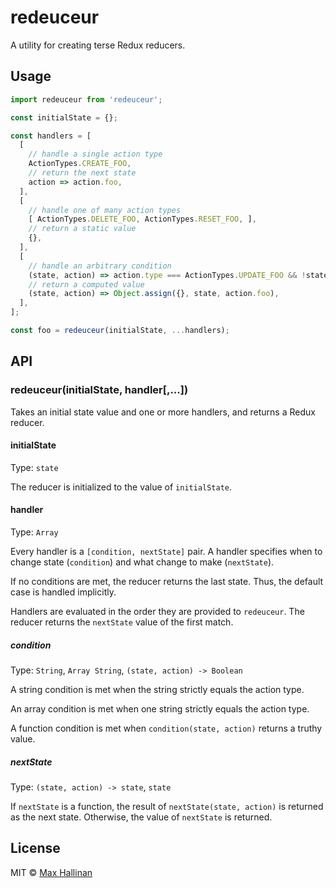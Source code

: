 # redeuceur

A utility for creating terse Redux reducers. 


## Usage

```javascript
import redeuceur from 'redeuceur';

const initialState = {};

const handlers = [
  [
    // handle a single action type
    ActionTypes.CREATE_FOO,
    // return the next state
    action => action.foo,
  ],
  [
    // handle one of many action types
    [ ActionTypes.DELETE_FOO, ActionTypes.RESET_FOO, ],
    // return a static value
    {},
  ],
  [
    // handle an arbitrary condition
    (state, action) => action.type === ActionTypes.UPDATE_FOO && !state.isBar,
    // return a computed value
    (state, action) => Object.assign({}, state, action.foo),
  ],
];

const foo = redeuceur(initialState, ...handlers);
```


## API

### redeuceur(initialState, handler[,...])

Takes an initial state value and one or more handlers, and returns a Redux reducer.


#### initialState

Type: `state`

The reducer is initialized to the value of `initialState`.


#### handler

Type: `Array`

Every handler is a `[condition, nextState]` pair. A handler specifies when to change
state (`condition`) and what change to make (`nextState`). 

If no conditions are met, the reducer returns the last state. Thus, the default 
case is handled implicitly.

Handlers are evaluated in the order they are provided to `redeuceur`. The reducer
returns the `nextState` value of the first match.


##### condition

Type: `String`, `Array String`, `(state, action) -> Boolean`

A string condition is met when the string strictly equals the action type.

An array condition is met when one string strictly equals the action type.

A function condition is met when `condition(state, action)` returns a truthy value.


##### nextState

Type: `(state, action) -> state`, `state`

If `nextState` is a function, the result of `nextState(state, action)` is 
returned as the next state. Otherwise, the value of `nextState` is returned.


## License

MIT © [Max Hallinan](https://github.com/maxhallinan)


